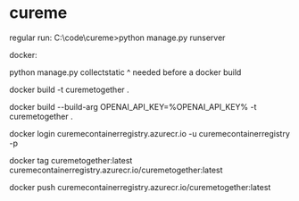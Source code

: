 # cureme
regular run:
C:\code\cureme>python manage.py runserver


docker:

python manage.py collectstatic
^ needed before a docker build

docker build -t curemetogether .

docker build --build-arg OPENAI_API_KEY=%OPENAI_API_KEY% -t curemetogether .


docker login curemecontainerregistry.azurecr.io -u curemecontainerregistry -p <redacted>

docker tag curemetogether:latest curemecontainerregistry.azurecr.io/curemetogether:latest

docker push curemecontainerregistry.azurecr.io/curemetogether:latest
